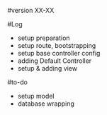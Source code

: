 #version XX-XX

#Log
- setup preparation
- setup route, bootstrapping 
- setup base controller config
- adding Default Controller
- setup & adding view

#to-do
- setup model
- database wrapping